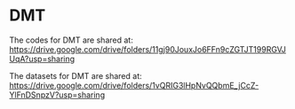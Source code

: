 # DMT

The codes  for DMT are shared at:
https://drive.google.com/drive/folders/11gj90JouxJo6FFn9cZGTJT199RGVJUqA?usp=sharing




The datasets for DMT are shared at:
https://drive.google.com/drive/folders/1vQRIG3lHpNvQQbmE_jCcZ-YlFnDSnpzV?usp=sharing

